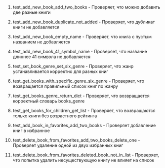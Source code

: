 1. test_add_new_book_add_two_books - Проверяет, что можно добавить две разные книги

2. test_add_new_book_duplicate_not_added - Проверяет, что дубликат книги не добавляется

3. test_add_new_book_empty_name - Проверяет, что книга с пустым названием не добавляется

4. test_add_new_book_41_symbol_name - Проверяет, что название длиннее 41 символа не добавляется

5. test_set_book_genre_set_six_genre - Проверяет, что жанр устанавливается корректно для разных книг

6. test_get_books_with_specific_genre_six_genre - Проверяет, что возвращается правильный список книг по жанру

7. test_get_books_genre_return_dict - Проверяет, что возвращается корректный словарь books_genre

8. test_get_books_for_children_get_list - Проверяет, что возвращаются только книги без возрастного рейтинга

9. test_add_book_in_favorites_add_two_books - Проверяет добавление книг в избранное

10. test_delete_book_from_favorites_add_two_books_delete_one -  Проверяет удаление одной из двух избранных книг

11. test_delete_book_from_favorites_deleted_book_not_in_list -  Проверяет, что попытка удалить несуществующую книгу не влияет на список